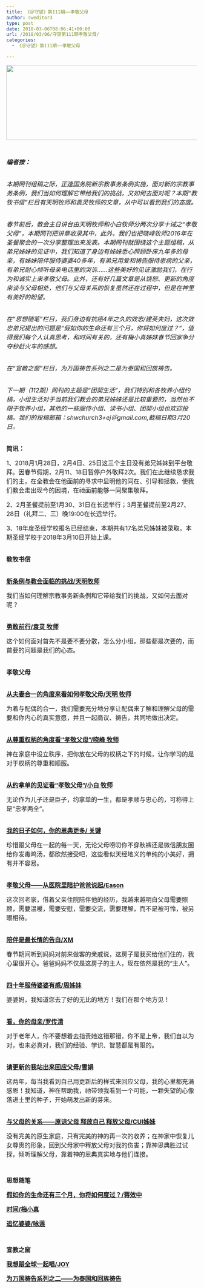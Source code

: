 ```yaml
---
title: 《＠守望》第111期——孝敬父母
author: sweditor3
type: post
date: 2018-03-06T08:06:41+00:00
url: /2018/03/06/守望第111期孝敬父母/
categories:
  - 《＠守望》第111期——孝敬父母

---
```

<img class="aligncenter size-full wp-image-16589" src="http://t5.shwchurch.org/wp-content/uploads/2018/03/刊头.png" alt="" width="886" height="198" srcset="http://t5.shwchurch.org/wp-content/uploads/2018/03/刊头.png 886w, http://t5.shwchurch.org/wp-content/uploads/2018/03/刊头-400x89.png 400w, http://t5.shwchurch.org/wp-content/uploads/2018/03/刊头-600x134.png 600w, http://t5.shwchurch.org/wp-content/uploads/2018/03/刊头-768x172.png 768w, http://t5.shwchurch.org/wp-content/uploads/2018/03/刊头-500x112.png 500w" sizes="(max-width: 886px) 100vw, 886px" />

&nbsp;

<span style="font-size: 12pt;"><em><strong>编者按：</strong></em></span>

<span style="font-size: 12pt;"><em><br /> 本期网刊组稿之际，正逢国务院新宗教事务条例实施，面对新的宗教事务条例，我们当如何理解它带给我们的挑战，又如何去面对呢？本期“教牧书信”栏目有天明牧师和袁灵牧师的文章，从中可以看到我们的态度。</em></span>

<span style="font-size: 12pt;"><em><br /> 春节前后，教会主日讲台由天明牧师和小白牧师分两次分享十诫之“孝敬父母”，本期网刊把讲章收录其中，此外，我们也把晓峰牧师2016年在圣餐聚会的一次分享整理出来发表。本期网刊就围绕这个主题组稿，从弟兄姊妹的见证中，我们知道了身边有姊妹悉心照顾卧床九年多的母亲，有姊妹陪伴服侍婆婆40多年，有弟兄用爱和祷告服侍患病的父亲，有弟兄耐心倾听母亲电话里的哭诉……这些美好的见证激励我们，在行为和诚实上来孝敬父母。此外，还有好几篇文章是从饶恕、更新的角度来谈与父母相处，他们与父母关系的恢复虽然还在过程中，但是在神里有美好的盼望。</em></span>

<span style="font-size: 12pt;"><em><br /> 在“思想随笔”栏目，我们身边有抗癌4年之久的效忠/建英夫妇，这次效忠弟兄提出的问题是“假如你的生命还有三个月，你将如何度过？”，值得我们每个人认真思考，和时间有关的，还有梅小真姊妹春节回家争分夺秒赶火车的感想。</em></span>

<span style="font-size: 12pt;"><em><br /> 在“宣教之窗”栏目，为万国祷告系列之二是为泰国和回族祷告。</em></span>

<span style="font-size: 12pt;"><em><br /> 下一期（112期）网刊的主题是“团契生活”，我们特别和各牧养小组约稿，小组生活对于当前我们教会的弟兄姊妹还是比较重要的，当然也不限于牧养小组，其他的一些服侍小组、读书小组、团契小组也欢迎投稿。我们的投稿邮箱：shwchurch3+ej＠gmail.com,截稿日期3月20日。</em></span>

<span style="font-size: 12pt;"><strong><br /> 简讯：</strong></span>

<span style="font-size: 12pt;">1、2018月1月28日，2月4日、25日这三个主日没有弟兄姊妹到平台敬拜。因春节假期，2月11、18日暂停户外敬拜2次。我们在此继续恳求我们的主，在全教会在他面前的寻求中显明他的同在、引导和拯救，使我们教会走出现今的困境，在祂面前能够一同聚集敬拜。</span>

<span style="font-size: 12pt;">2、2月圣餐提前至1月30、31日在长远举行；3月圣餐提前至2月27、28日（礼拜二、三）晚19:00在长远举行。</span>

<span style="font-size: 12pt;">3、18年度圣经学校报名已经结束，本期共有17名弟兄姊妹被录取。本期圣经学校于2018年3月10日开始上课。</span>

<span style="font-size: 12pt;"><strong><br /> 敎牧书信</strong></span>

<span style="font-size: 12pt;"><a href="/2018/03/06/新条例与教会面临的挑战/"><strong><br /> 新条例与教会面临的挑战/天明牧师</strong></a></span>

<span style="font-size: 12pt;">我们当如何理解宗教事务新条例和它带给我们的挑战，又如何去面对呢？</span>

<span style="font-size: 12pt;"><a href="/2018/03/06/勇敢前行/"><strong><br /> 勇敢前行/袁灵 牧师</strong></a></span>

<span style="font-size: 12pt;">这个如何面对首先不是要不要分散，怎么分小组，那些都是次要的，而首要的问题是我们的心态。</span>

<span style="font-size: 12pt;"><strong><br /> 孝敬父母</strong></span>

<span style="font-size: 12pt;"><a href="/2018/03/06/从夫妻合一的角度来看如何孝敬父母/"><strong><br /> 从夫妻合一的角度来看如何孝敬父母/天明 牧师</strong></a></span>

<span style="font-size: 12pt;">为着与配偶的合一，我们需要充分地分享让配偶来了解和理解父母的需要和你内心的真实意愿，并且一起商议、祷告，共同地做出决定。</span>

<span style="font-size: 12pt;"><a href="/2018/03/06/从尊重权柄的角度看孝敬父母/"><strong><br /> 从尊重权柄的角度看“孝敬父母”/晓峰 牧师</strong></a></span>

<span style="font-size: 12pt;">神在家庭中设立秩序，把你放在父母的权柄之下的时候，让你学习的是对于权柄的尊重和顺服。</span>

<span style="font-size: 12pt;"><a href="/2018/03/06/从约拿单的见证看孝敬父母/"><strong><br /> 从约拿单的见证看“孝敬父母”/小白 牧师</strong></a></span>

<span style="font-size: 12pt;">无论作为儿子还是臣子，约拿单的一生，都是孝顺与忠心的，可称得上是“忠孝两全”。</span>

<span style="font-size: 12pt;"><a href="/2018/03/06/我的日子如何你的恩典更多/"><strong><br /> 我的日子如何，你的恩典更多/ 关键</strong></a></span>

<span style="font-size: 12pt;">珍惜跟父母在一起的每一天，无论父母唠叨你不穿秋裤还是微信朋友圈给你发毒鸡汤，都欣然接受吧，这些看似天经地义的单纯的小美好，拥有并不容易。</span>

<span style="font-size: 12pt;"><a href="/2018/03/06/孝敬父母从医院里陪护爸爸说起/"><strong><br /> 孝敬父母——从医院里陪护爸爸说起/Eason</strong></a></span>

<span style="font-size: 12pt;">这次回老家，借着父亲住院陪伴他的经历，我越来越明白父母需要照顾，需要温暖，需要安慰，需要交流，需要理解，而不是被可怜，被另眼相待。</span>

<span style="font-size: 12pt;"><a href="/2018/03/06/陪伴是最长情的告白假期与父母相处琐记/"><strong><br /> 陪伴是最长情的告白/XM</strong></a></span>

<span style="font-size: 12pt;">春节期间听到妈妈对前来做客的亲戚说，这房子是我买给他们住的，我心里很开心。爸爸妈妈不仅是这房子的主人，现在依然是我的“主人”。</span>

<span style="font-size: 12pt;"><a href="/2018/03/06/四十多年服侍婆婆有感/"><strong><br /> 四十年服侍婆婆有感/周姊妹</strong></a></span>

<span style="font-size: 12pt;">婆婆妈，我知道您去了好的无比的地方！我们在那个地方见！</span>

<span style="font-size: 12pt;"><a href="/2018/03/06/看你的母亲如何跟母亲说话相处的一点体会/"><strong><br /> 看，你的母亲/罗传清</strong></a></span>

<span style="font-size: 12pt;">对于老年人，你不要想着去指责她这错那错，你不是上帝，我们自以为对，也未必真对，我们的经验、学识、智慧都是有限的。</span>

<span style="font-size: 12pt;"><a href="/2018/03/06/请更新的我站出来回应父母/"><strong><br /> 请更新的我站出来回应父母/雪娟</strong></a></span>

<span style="font-size: 12pt;">这两年，每当我看到自己用更新后的样式来回应父母，我的心里都充满感恩！我知道，神在帮助我，祂带领我看到一个可能，一颗失望的心像落进土里的种子，开始萌发出新的芽来。</span>

<span style="font-size: 12pt;"><a href="/2018/03/06/与父母的关系原谅父母释放自己释放父母/"><strong><br /> 与父母的关系——原谅父母 释放自己 释放父母/CUI姊妹</strong></a></span>

<span style="font-size: 12pt;">没有完美的原生家庭，只有完美的神的再一次的收养；在神家中恢复儿女尊贵的形象，回到父母家中释放父母对我的伤害；靠神恩典胜过试探，倾听理解父母，靠着神的恩典真实地与他们连接。</span>

&nbsp;

<span style="font-size: 12pt;"><strong>思想随笔</strong></span>

<span style="font-size: 12pt;"><a href="/2018/03/06/假如你的生命还有三个月你将如何度过/"><strong>假如你的生命还有三个月，你将如何度过？/蒋效中</strong></a></span>

<span style="font-size: 12pt;"><a href="/2018/03/06/时间/"><strong>时间/梅小真</strong></a></span>

<span style="font-size: 12pt;"><a href="/2018/03/06/追忆婆婆/"><strong>追忆婆婆/咏莲</strong></a></span>

&nbsp;

<span style="font-size: 12pt;"><strong>宣教之窗</strong></span>

<span style="font-size: 12pt;"><a href="/2018/03/06/我想跟全球一起唱/"><strong>我想跟全球一起唱/JOY</strong></a></span>

<span style="font-size: 12pt;"><a href="/2018/03/06/为万国祷告系列之二为泰国和回族祷告/"><strong>为万国祷告系列之二——为泰国和回族祷告</strong></a></span>

&nbsp;